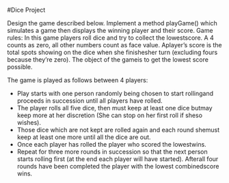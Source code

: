 #Dice​ ​Project 

Design​ ​the​ ​game​ ​described​ ​below.​ ​Implement​ ​a​ ​method​ ​playGame()​ ​which​ ​simulates​ ​a​ ​game​ ​then displays​ ​the​ ​winning​ ​player​ ​and​ ​their​ ​score. 
 Game​ ​rules: In​ ​this​ ​game​ ​players​ ​roll​ ​dice​ ​and​ ​try​ ​to​ ​collect​ ​the​ ​lowest​ ​score.​ ​A​ ​4​ ​counts​ ​as​ ​zero,​ ​all​ ​other numbers​ ​count​ ​as​ ​face​ ​value.​ ​A​ ​player’s​ ​score​ ​is​ ​the​ ​total​ ​spots​ ​showing​ ​on​ ​the​ ​dice​ ​when​ ​she finishes​ ​her​ ​turn​ ​(excluding​ ​fours​ ​because​ ​they’re​ ​zero).​ ​The​ ​object​ ​of​ ​the​ ​game​ ​is​ ​to​ ​get​ ​the​ ​lowest score​ ​possible. 

The​ ​game​ ​is​ ​played​ ​as​ ​follows​ ​between​ ​4​ ​players: 
 * Play​ ​starts​ ​with​ ​one​ ​person​ ​randomly​ ​being​ ​chosen​ ​to​ ​start​ ​rolling​ ​and​ ​proceeds​ ​in succession​ ​until​ ​all​ ​players​ ​have​ ​rolled. 
 * The​ ​player​ ​rolls​ ​all​ ​five​ ​dice,​ ​then​ ​must​ ​keep​ ​at​ ​least​ ​one​ ​dice​ ​but​ ​may​ ​keep​ ​more​ ​at​ ​her discretion​ ​(She​ ​can​ ​stop​ ​on​ ​her​ ​first​ ​roll​ ​if​ ​she​ ​so​ ​wishes). 
 * Those​ ​dice​ ​which​ ​are​ ​not​ ​kept​ ​are​ ​rolled​ ​again​ ​and​ ​each​ ​round​ ​she​ ​must​ ​keep​ ​at​ ​least​ ​one more​ ​until​ ​all​ ​the​ ​dice​ ​are​ ​out. 
 * Once​ ​each​ ​player​ ​has​ ​rolled​ ​the​ ​player​ ​who​ ​scored​ ​the​ ​lowest​ ​wins. 
 * Repeat​ ​for​ ​three​ ​more​ ​rounds​ ​in​ ​succession​ ​so​ ​that​ ​the​ ​next​ ​person​ ​starts​ ​rolling​ ​first​ ​(at the​ ​end​ ​each​ ​player​ ​will​ ​have​ ​started). After​ ​all​ ​four​ ​rounds​ ​have​ ​been​ ​completed​ ​the​ ​player​ ​with​ ​the​ ​lowest​ ​combined​ ​score​ ​wins. 
 